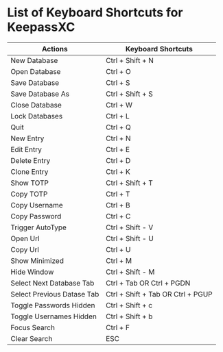 # List of Keyboard Shortcuts for KeepassXC

Actions                    | Keyboard Shortcuts
---------------------------|----------------------------
New Database               | Ctrl + Shift + N
Open Database              | Ctrl + O
Save Database              | Ctrl + S
Save Database As           | Ctrl + Shift + S
Close Database             | Ctrl + W
Lock Databases             | Ctrl + L
Quit                       | Ctrl + Q
New Entry                  | Ctrl + N
Edit Entry                 | Ctrl + E
Delete Entry               | Ctrl + D
Clone Entry                | Ctrl + K
Show TOTP                  | Ctrl + Shift + T
Copy TOTP                  | Ctrl + T
Copy Username              | Ctrl + B
Copy Password              | Ctrl + C
Trigger AutoType           | Ctrl + Shift - V
Open Url                   | Ctrl + Shift - U
Copy Url                   | Ctrl + U
Show Minimized             | Ctrl + M
Hide Window                | Ctrl + Shift - M
Select Next Database Tab   | Ctrl + Tab OR Ctrl + PGDN
Select Previous Datase Tab | Ctrl + Shift + Tab OR Ctrl + PGUP
Toggle Passwords Hidden    | Ctrl + Shift + c
Toggle Usernames Hidden    | Ctrl + Shift + b
Focus Search               | Ctrl + F
Clear Search               | ESC




